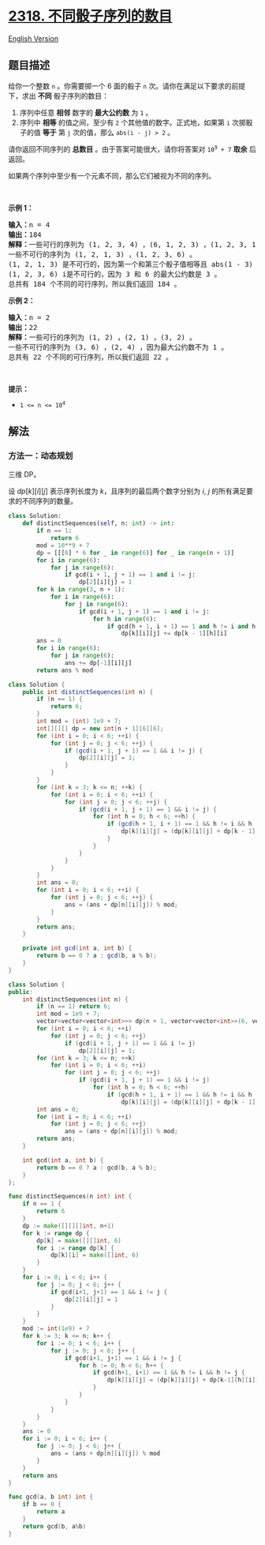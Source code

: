 # [2318. 不同骰子序列的数目](https://leetcode.cn/problems/number-of-distinct-roll-sequences)

[English Version](/solution/2300-2399/2318.Number%20of%20Distinct%20Roll%20Sequences/README_EN.md)

<!-- tags:记忆化搜索,动态规划 -->

<!-- difficulty:困难 -->

## 题目描述

<!-- 这里写题目描述 -->

<p>给你一个整数&nbsp;<code>n</code>&nbsp;。你需要掷一个 6 面的骰子&nbsp;<code>n</code>&nbsp;次。请你在满足以下要求的前提下，求出 <strong>不同</strong>&nbsp;骰子序列的数目：</p>

<ol>
	<li>序列中任意 <strong>相邻</strong>&nbsp;数字的 <strong>最大公约数</strong>&nbsp;为 <code>1</code>&nbsp;。</li>
	<li>序列中 <strong>相等</strong>&nbsp;的值之间，至少有 <code>2</code>&nbsp;个其他值的数字。正式地，如果第&nbsp;<code>i</code>&nbsp;次掷骰子的值 <strong>等于</strong>&nbsp;第&nbsp;<code>j</code>&nbsp;次的值，那么&nbsp;<code>abs(i - j) &gt; 2</code>&nbsp;。</li>
</ol>

<p>请你返回不同序列的 <strong>总数目</strong>&nbsp;。由于答案可能很大，请你将答案对&nbsp;<code>10<sup>9</sup> + 7</code>&nbsp;<strong>取余</strong>&nbsp;后返回。</p>

<p>如果两个序列中至少有一个元素不同，那么它们被视为不同的序列。</p>

<p>&nbsp;</p>

<p><strong>示例 1：</strong></p>

<pre>
<b>输入：</b>n = 4
<b>输出：</b>184
<b>解释：</b>一些可行的序列为 (1, 2, 3, 4) ，(6, 1, 2, 3) ，(1, 2, 3, 1) 等等。
一些不可行的序列为 (1, 2, 1, 3) ，(1, 2, 3, 6) 。
(1, 2, 1, 3) 是不可行的，因为第一个和第三个骰子值相等且 abs(1 - 3) = 2 （下标从 1 开始表示）。
(1, 2, 3, 6) i是不可行的，因为 3 和 6 的最大公约数是 3 。
总共有 184 个不同的可行序列，所以我们返回 184 。</pre>

<p><strong>示例 2：</strong></p>

<pre>
<b>输入：</b>n = 2
<b>输出：</b>22
<b>解释：</b>一些可行的序列为 (1, 2) ，(2, 1) ，(3, 2) 。
一些不可行的序列为 (3, 6) ，(2, 4) ，因为最大公约数不为 1 。
总共有 22 个不同的可行序列，所以我们返回 22 。
</pre>

<p>&nbsp;</p>

<p><strong>提示：</strong></p>

<ul>
	<li><code>1 &lt;= n &lt;= 10<sup>4</sup></code></li>
</ul>

## 解法

### 方法一：动态规划

三维 DP。

设 $dp[k][i][j]$ 表示序列长度为 $k$，且序列的最后两个数字分别为 $i$, $j$ 的所有满足要求的不同序列的数量。

<!-- tabs:start -->

```python
class Solution:
    def distinctSequences(self, n: int) -> int:
        if n == 1:
            return 6
        mod = 10**9 + 7
        dp = [[[0] * 6 for _ in range(6)] for _ in range(n + 1)]
        for i in range(6):
            for j in range(6):
                if gcd(i + 1, j + 1) == 1 and i != j:
                    dp[2][i][j] = 1
        for k in range(3, n + 1):
            for i in range(6):
                for j in range(6):
                    if gcd(i + 1, j + 1) == 1 and i != j:
                        for h in range(6):
                            if gcd(h + 1, i + 1) == 1 and h != i and h != j:
                                dp[k][i][j] += dp[k - 1][h][i]
        ans = 0
        for i in range(6):
            for j in range(6):
                ans += dp[-1][i][j]
        return ans % mod
```

```java
class Solution {
    public int distinctSequences(int n) {
        if (n == 1) {
            return 6;
        }
        int mod = (int) 1e9 + 7;
        int[][][] dp = new int[n + 1][6][6];
        for (int i = 0; i < 6; ++i) {
            for (int j = 0; j < 6; ++j) {
                if (gcd(i + 1, j + 1) == 1 && i != j) {
                    dp[2][i][j] = 1;
                }
            }
        }
        for (int k = 3; k <= n; ++k) {
            for (int i = 0; i < 6; ++i) {
                for (int j = 0; j < 6; ++j) {
                    if (gcd(i + 1, j + 1) == 1 && i != j) {
                        for (int h = 0; h < 6; ++h) {
                            if (gcd(h + 1, i + 1) == 1 && h != i && h != j) {
                                dp[k][i][j] = (dp[k][i][j] + dp[k - 1][h][i]) % mod;
                            }
                        }
                    }
                }
            }
        }
        int ans = 0;
        for (int i = 0; i < 6; ++i) {
            for (int j = 0; j < 6; ++j) {
                ans = (ans + dp[n][i][j]) % mod;
            }
        }
        return ans;
    }

    private int gcd(int a, int b) {
        return b == 0 ? a : gcd(b, a % b);
    }
}
```

```cpp
class Solution {
public:
    int distinctSequences(int n) {
        if (n == 1) return 6;
        int mod = 1e9 + 7;
        vector<vector<vector<int>>> dp(n + 1, vector<vector<int>>(6, vector<int>(6)));
        for (int i = 0; i < 6; ++i)
            for (int j = 0; j < 6; ++j)
                if (gcd(i + 1, j + 1) == 1 && i != j)
                    dp[2][i][j] = 1;
        for (int k = 3; k <= n; ++k)
            for (int i = 0; i < 6; ++i)
                for (int j = 0; j < 6; ++j)
                    if (gcd(i + 1, j + 1) == 1 && i != j)
                        for (int h = 0; h < 6; ++h)
                            if (gcd(h + 1, i + 1) == 1 && h != i && h != j)
                                dp[k][i][j] = (dp[k][i][j] + dp[k - 1][h][i]) % mod;
        int ans = 0;
        for (int i = 0; i < 6; ++i)
            for (int j = 0; j < 6; ++j)
                ans = (ans + dp[n][i][j]) % mod;
        return ans;
    }

    int gcd(int a, int b) {
        return b == 0 ? a : gcd(b, a % b);
    }
};
```

```go
func distinctSequences(n int) int {
	if n == 1 {
		return 6
	}
	dp := make([][][]int, n+1)
	for k := range dp {
		dp[k] = make([][]int, 6)
		for i := range dp[k] {
			dp[k][i] = make([]int, 6)
		}
	}
	for i := 0; i < 6; i++ {
		for j := 0; j < 6; j++ {
			if gcd(i+1, j+1) == 1 && i != j {
				dp[2][i][j] = 1
			}
		}
	}
	mod := int(1e9) + 7
	for k := 3; k <= n; k++ {
		for i := 0; i < 6; i++ {
			for j := 0; j < 6; j++ {
				if gcd(i+1, j+1) == 1 && i != j {
					for h := 0; h < 6; h++ {
						if gcd(h+1, i+1) == 1 && h != i && h != j {
							dp[k][i][j] = (dp[k][i][j] + dp[k-1][h][i]) % mod
						}
					}
				}
			}
		}
	}
	ans := 0
	for i := 0; i < 6; i++ {
		for j := 0; j < 6; j++ {
			ans = (ans + dp[n][i][j]) % mod
		}
	}
	return ans
}

func gcd(a, b int) int {
	if b == 0 {
		return a
	}
	return gcd(b, a%b)
}
```

<!-- tabs:end -->

<!-- end -->
